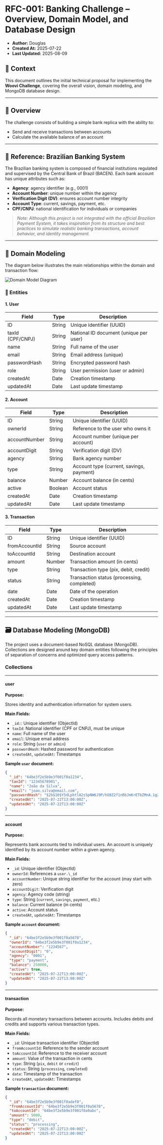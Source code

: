 # RFC-001: Banking Challenge – Overview, Domain Model, and Database Design

- **Author:** Douglas
- **Created At:** 2025-07-22
- **Last Updated:** 2025-08-09

## 📄 Context

This document outlines the initial technical proposal for implementing the **Woovi Challenge**, covering the overall vision, domain modeling, and MongoDB database design.

---

## 🎯 Overview

The challenge consists of building a simple bank replica with the ability to:

- Send and receive transactions between accounts
- Calculate the available balance of an account

---

## 🏦 Reference: Brazilian Banking System

The Brazilian banking system is composed of financial institutions regulated and supervised by the Central Bank of Brazil (BACEN). Each bank account has unique attributes such as:

- **Agency**: agency identifier (e.g., 0001)
- **Account Number**: unique number within the agency
- **Verification Digit (DV)**: ensures account number integrity
- **Account Type**: current, savings, payment, etc.
- **CPF/CNPJ**: national identification for individuals or companies

> _Note: Although this project is not integrated with the official Brazilian Payment System, it takes inspiration from its structure and best practices to simulate realistic banking transactions, account behavior, and identity management._

---

## 🧱 Domain Modeling

The diagram below illustrates the main relationships within the domain and transaction flow:

![Domain Model Diagram](./diagram-bank-design-2025-07-23-1020.png)

### 🧩 Entities

#### 1. User

| Field            | Type   | Description                            |
| ---------------- | ------ | -------------------------------------- |
| ID               | String | Unique identifier (UUID)               |
| taxId (CPF/CNPJ) | String | National ID document (unique per user) |
| name             | String | Full name of the user                  |
| email            | String | Email address (unique)                 |
| passwordHash     | String | Encrypted password hash                |
| role             | String | User permission (user or admin)        |
| createdAt        | Date   | Creation timestamp                     |
| updatedAt        | Date   | Last update timestamp                  |

#### 2. Account

| Field         | Type    | Description                              |
| ------------- | ------- | ---------------------------------------- |
| ID            | String  | Unique identifier (UUID)                 |
| ownerId       | String  | Reference to the user who owns it        |
| accountNumber | String  | Account number (unique per account)      |
| accountDigit  | String  | Verification digit (DV)                  |
| agency        | String  | Bank agency number                       |
| type          | String  | Account type (current, savings, payment) |
| balance       | Number  | Account balance (in cents)               |
| active        | Boolean | Account status                           |
| createdAt     | Date    | Creation timestamp                       |
| updatedAt     | Date    | Last update timestamp                    |

#### 3. Transaction

| Field         | Type   | Description                                |
| ------------- | ------ | ------------------------------------------ |
| ID            | String | Unique identifier (UUID)                   |
| fromAccountId | String | Source account                             |
| toAccountId   | String | Destination account                        |
| amount        | Number | Transaction amount (in cents)              |
| type          | String | Transaction type (pix, debit, credit)      |
| status        | String | Transaction status (processing, completed) |
| date          | Date   | Date of the operation                      |
| createdAt     | Date   | Creation timestamp                         |
| updatedAt     | Date   | Last update timestamp                      |

---

## 🗃️ Database Modeling (MongoDB)

The project uses a document-based NoSQL database (MongoDB). Collections are designed around key domain entities following the principles of separation of concerns and optimized query access patterns.

### Collections

---

#### user

**Purpose:**

Stores identity and authentication information for system users.

**Main Fields:**

- `_id:`: Unique identifier (ObjectId)
- `taxId`: National identifier (CPF or CNPJ), must be unique
- `name`: Full name of the user
- `email`: Unique email address
- `role`: String (`user` or `admin`)
- `passwordHash`: Hashed password for authentication
- `createdAt`, `updatedAt`: Timestamps

**Sample `user` document:**

```json
{
  "_id": "64be3f2e5b9e3f001f0a1234",
  "taxId": "12345678901",
  "name": "João da Silva",
  "email": "joao.silva@email.com",
  "passwordHash": "$2b$10$Y5dLphtlA2s5pNW6J9P/hO8Z2f1nRbJmKrETbZMnA.1gZLZ3xZqEa",
  "createdAt": "2025-07-22T13:00:00Z",
  "updatedAt": "2025-07-22T13:00:00Z"
}
```

---

#### account

**Purpose:**

Represents bank accounts tied to individual users. An account is uniquely identified by its account number within a given agency.

**Main Fields:**

- `_id`: Unique identifier (ObjectId)
- `ownerId`: References a `user.\_id`
- `accountNumber`: Unique string identifier for the account (may start with zero)
- `accountDigit`: Verification digit
- `agency`: Agency code (string)
- `type`: String (`current`, `savings`, `payment`, etc.)
- `balance`: Current balance (in cents)
- `active`: Account status
- `createdAt`, `updatedAt`: Timestamps

**Sample `account` document:**

```json
{
  "_id": "64be3f2e5b9e3f001f0a5678",
  "ownerId": "64be3f2e5b9e3f001f0a1234",
  "accountNumber": "1234567",
  "accountDigit": "0",
  "agency": "0001",
  "type": "payment",
  "balance": 250000,
  "active": true,
  "createdAt": "2025-07-22T13:00:00Z",
  "updatedAt": "2025-07-22T13:00:00Z"
}
```

---

#### transaction

**Purpose:**

Records all monetary transactions between accounts. Includes debits and credits and supports various transaction types.

**Main Fields:**

- `_id`: Unique transaction identifier (ObjectId)
- `fromAccountId`: Reference to the sender account
- `toAccountId`: Reference to the receiver account
- `amount`: Value of the transaction in cents
- `type`: String (`pix`, `debit` or `credit`)
- `status`: String (`processing`, `completed`)
- `date`: Timestamp of the transaction
- `createdAt`, `updatedAt`: Timestamps

**Sample `transaction` document:**

```json
{
  "_id": "64be3f2e5b9e3f001f0adef0",
  "fromAccountId": "64be3f2e5b9e3f001f0a5678",
  "toAccountId": "64be3f2e5b9e3f001f0a9abc",
  "amount": 5000,
  "type": "debit",
  "status": "processing",
  "createdAt": "2025-07-22T13:00:00Z",
  "updatedAt": "2025-07-22T13:00:00Z"
}
```
